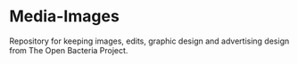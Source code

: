 # Media-Images
Repository for keeping images, edits, graphic design and advertising design from The Open Bacteria Project.
